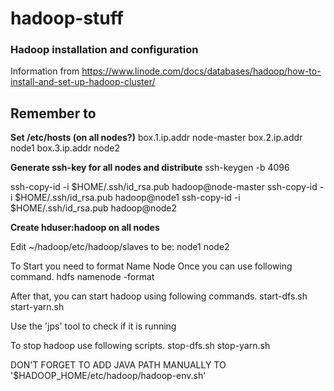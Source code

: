 # hadoop-stuff
### Hadoop installation and configuration

Information from
https://www.linode.com/docs/databases/hadoop/how-to-install-and-set-up-hadoop-cluster/


## Remember to
**Set /etc/hosts (on all nodes?)**
box.1.ip.addr    node-master
box.2.ip.addr    node1
box.3.ip.addr    node2


**Generate ssh-key for all nodes and distribute**
ssh-keygen -b 4096

ssh-copy-id -i $HOME/.ssh/id_rsa.pub hadoop@node-master
ssh-copy-id -i $HOME/.ssh/id_rsa.pub hadoop@node1
ssh-copy-id -i $HOME/.ssh/id_rsa.pub hadoop@node2


**Create hduser:hadoop on all nodes**

Edit ~/hadoop/etc/hadoop/slaves to be:
node1
node2


To Start you need to format Name Node Once you can use following command.
hdfs namenode -format


After that, you can start hadoop using following commands.
start-dfs.sh
start-yarn.sh


Use the 'jps' tool to check if it is running


To stop hadoop use following scripts.
stop-dfs.sh
stop-yarn.sh

DON'T FORGET TO ADD JAVA PATH MANUALLY TO '$HADOOP_HOME/etc/hadoop/hadoop-env.sh'


